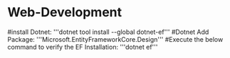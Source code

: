 # Web-Development
#install Dotnet:
'''dotnet tool install --global dotnet-ef'''
#Dotnet Add Package:
'''Microsoft.EntityFrameworkCore.Design'''
#Execute the below command to verify the EF Installation:
'''dotnet ef'''
